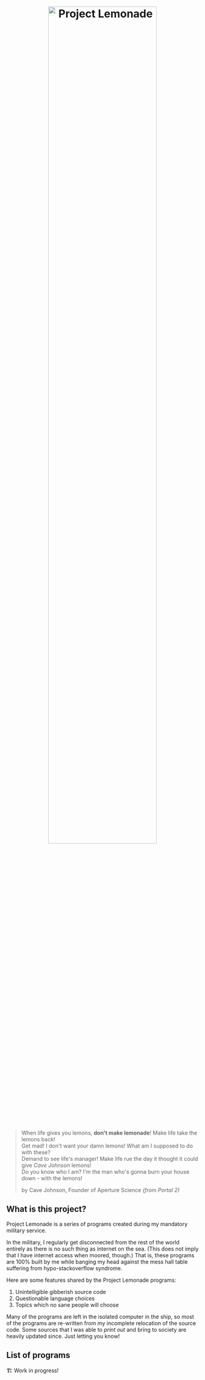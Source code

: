 <h1 align="center"><img style="width: 75%;" src="https://user-images.githubusercontent.com/10833976/143869940-ce26e182-9570-4515-a79f-3da37a5385d4.png" alt="Project Lemonade"/></h1>

> When life gives you lemons, **don't make lemonade**! Make life take the lemons back! \
> Get mad! I don't want your damn lemons! What am I supposed to do with these? \
> Demand to see life's manager! Make life rue the day it thought it could give *Cave Johnson* lemons! \
> Do you know who I am? I'm the man who's gonna burn your house down - with the lemons!
> 
> by Cave Johnson, Founder of Aperture Science *(from Portal 2)*

## What is this project?
Project Lemonade is a series of programs created during my mandatory military service.

In the military, I regularly get disconnected from the rest of the world entirely as there is no such
thing as internet on the sea. (This does not imply that I have internet access when moored, though.)
That is, these programs are 100% built by me while banging my head against the mess hall table suffering
from hypo-stackoverflow syndrome.

Here are some features shared by the Project Lemonade programs:
1. Unintelligible gibberish source code
2. Questionable language choices
3. Topics which no sane people will choose

Many of the programs are left in the isolated computer in the ship, so most of the programs are re-written
from my incomplete relocation of the source code. Some sources that I was able to *print out* and bring to
society are heavily updated since. Just letting you know!

## List of programs
:building_construction: Work in progress!
